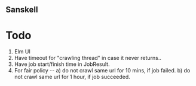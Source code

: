 ## Sanskell


# Todo
1. Elm UI
2. Have timeout for "crawling thread" in case it never returns..
3. Have job start/finish time in JobResult.
4. For fair policy --
   a) do not crawl same url for 10 mins, if job failed.
   b) do not crawl same url for 1 hour, if job succeeded.
